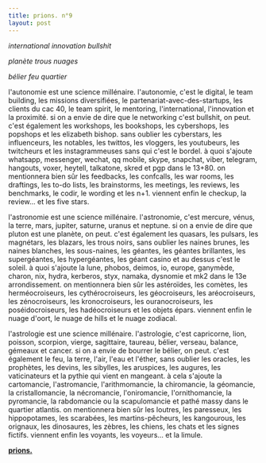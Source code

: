 ```yaml
---
title: prions. n°9
layout: post
---
```


*international innovation bullshit*

*planète trous nuages*

*bélier feu quartier*

l'autonomie est une science millénaire. l'autonomie, c'est le digital, le team building, les missions diversifiées, le partenariat-avec-des-startups, les clients du cac 40, le team spirit, le mentoring, l'international, l'innovation et la proximité. si on a envie de dire que le networking c'est bullshit, on peut. c'est également les workshops, les bookshops, les cybershops, les popshops et les elizabeth bishop. sans oublier les cyberstars, les influenceurs, les notables, les twittos, les vloggers, les youtubeurs, les twitcheurs et les instagrammeuses sans qui c'est le bordel. à quoi s'ajoute whatsapp, messenger, wechat, qq mobile, skype, snapchat, viber, telegram, hangouts, voxer, heytell, talkatone, skred et pgp dans le 13+80. on mentionnera bien sûr les feedbacks, les confcalls, les war rooms, les draftings, les to-do lists, les brainstorms, les meetings, les reviews, les benchmarks, le codir, le wording et les n+1. viennent enfin le checkup, la review... et les five stars.

l'astronomie est une science millénaire. l'astronomie, c'est mercure, vénus, la terre, mars, jupiter, saturne, uranus et neptune. si on a envie de dire que pluton est une planète, on peut. c'est également les quasars, les pulsars, les magnétars, les blazars, les trous noirs, sans oublier les naines brunes, les naines blanches, les sous-naines, les géantes, les géantes brillantes, les supergéantes, les hypergéantes, les géant casino et au dessus c'est le soleil. à quoi s'ajoute la lune, phobos, deimos, io, europe, ganymède, charon, nix, hydra, kerberos, styx, namaka, dysnomie et mk2 dans le 13e arrondissement. on mentionnera bien sûr les astéroïdes, les comètes, les herméocroiseurs, les cythérocroiseurs, les géocroiseurs, les aréocroiseurs, les zénocroiseurs, les kronocroiseurs, les ouranocroiseurs, les poséidocroiseurs, les hadéocroiseurs et les objets épars. viennent enfin le nuage d'oort, le nuage de hills et le nuage zodiacal.

l'astrologie est une science millénaire. l'astrologie, c'est capricorne, lion, poisson, scorpion, vierge, sagittaire, taureau, bélier, verseau, balance, gémeaux et cancer. si on a envie de bourrer le bélier, on peut. c'est également le feu, la terre, l'air, l'eau et l'éther, sans oublier les oracles, les prophètes, les devins, les sibylles, les aruspices, les augures, les vaticinateurs et la pythie qui vient en mangeant. à cela s'ajoute la cartomancie, l'astromancie, l'arithmomancie, la chiromancie, la géomancie, la cristallomancie, la nécromancie, l'oniromancie, l'ornithomancie, la pyromancie, la rabdomancie ou la scapulomancie et pathé massy dans le quartier atlantis. on mentionnera bien sûr les loutres, les paresseux, les hippopotames, les scarabées, les martins-pêcheurs, les kangourous, les orignaux, les dinosaures, les zèbres, les chiens, les chats et les signes fictifs. viennent enfin les voyants, les voyeurs... et la limule.

[**prions.**](../prions.html)
